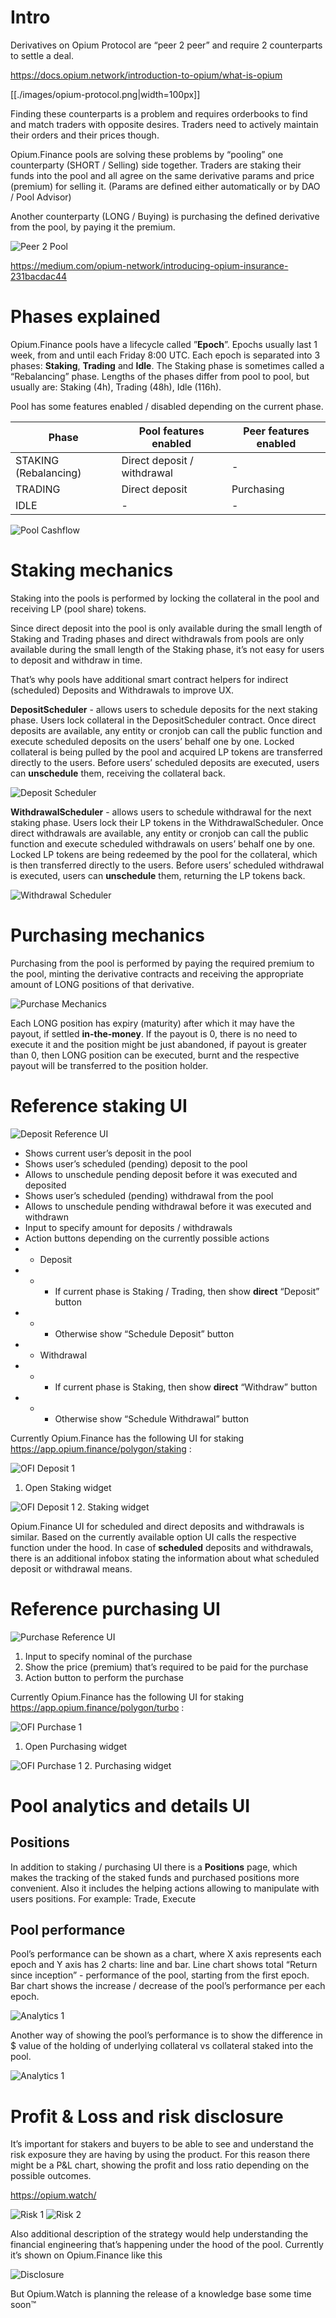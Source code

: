 # Intro

Derivatives on Opium Protocol are “peer 2 peer” and require 2 counterparts to settle a deal.

https://docs.opium.network/introduction-to-opium/what-is-opium

[[./images/opium-protocol.png|width=100px]]

Finding these counterparts is a problem and requires orderbooks to find and match traders with opposite desires. Traders need to actively maintain their orders and their prices though.

Opium.Finance pools are solving these problems by “pooling” one counterparty (SHORT / Selling) side together. Traders are staking their funds into the pool and all agree on the same derivative params and price (premium) for selling it. (Params are defined either automatically or by DAO / Pool Advisor)

Another counterparty (LONG / Buying) is purchasing the defined derivative from the pool, by paying it the premium.

![Peer 2 Pool](./images/peer-2-pool.png)

https://medium.com/opium-network/introducing-opium-insurance-231bacdac44

# Phases explained

Opium.Finance pools have a lifecycle called ”**Epoch**”. Epochs usually last 1 week, from and until each Friday 8:00 UTC. Each epoch is separated into 3 phases: **Staking**, **Trading** and **Idle**.
The Staking phase is sometimes called a “Rebalancing” phase. Lengths of the phases differ from pool to pool, but usually are: Staking (4h), Trading (48h), Idle (116h).

Pool has some features enabled / disabled depending on the current phase.

| Phase                 | Pool features enabled       | Peer features enabled |
|-----------------------|-----------------------------|-----------------------|
| STAKING (Rebalancing) | Direct deposit / withdrawal | -                     |
| TRADING               | Direct deposit              | Purchasing            |
| IDLE                  | -                           | -                     |


![Pool Cashflow](./images/pool-cashflow.jpg)

# Staking mechanics

Staking into the pools is performed by locking the collateral in the pool and receiving LP (pool share) tokens.

Since direct deposit into the pool is only available during the small length of Staking and Trading phases and direct withdrawals from pools are only available during the small length of the Staking phase, it’s not easy for users to deposit and withdraw in time.

That’s why pools have additional smart contract helpers for indirect (scheduled) Deposits and Withdrawals to improve UX.

**DepositScheduler** - allows users to schedule deposits for the next staking phase. Users lock collateral in the DepositScheduler contract. Once direct deposits are available, any entity or cronjob can call the public function and execute scheduled deposits on the users’ behalf one by one. Locked collateral is being pulled by the pool and acquired LP tokens are transferred directly to the users. Before users’ scheduled deposits are executed, users can **unschedule** them, receiving the collateral back.

![Deposit Scheduler](./images/deposit-scheduler.jpg)

**WithdrawalScheduler** - allows users to schedule withdrawal for the next staking phase. Users lock their LP tokens in the WithdrawalScheduler. Once direct withdrawals are available, any entity or cronjob can call the public function and execute scheduled withdrawals on users’ behalf one by one. Locked LP tokens are being redeemed by the pool for the collateral, which is then transferred directly to the users. Before users’ scheduled withdrawal is executed, users can **unschedule** them, returning the LP tokens back.

![Withdrawal Scheduler](./images/withdrawal-scheduler.jpg)

# Purchasing mechanics

Purchasing from the pool is performed by paying the required premium to the pool, minting the derivative contracts and receiving the appropriate amount of LONG positions of that derivative.

![Purchase Mechanics](./images/purchase-mechanics.jpg)

Each LONG position has expiry (maturity) after which it may have the payout, if settled **in-the-money**. If the payout is 0, there is no need to execute it and the position might be just abandoned, if payout is greater than 0, then LONG position can be executed, burnt and the respective payout will be transferred to the position holder.

# Reference staking UI
![Deposit Reference UI](./images/deposit-reference-ui.jpg)

- Shows current user’s deposit in the pool
- Shows user’s scheduled (pending) deposit to the pool
- Allows to unschedule pending deposit before it was executed and deposited
- Shows user’s scheduled (pending) withdrawal from the pool
- Allows to unschedule pending withdrawal before it was executed and withdrawn
- Input to specify amount for deposits / withdrawals
- Action buttons depending on the currently possible actions
- - Deposit
- - - If current phase is Staking / Trading, then show **direct** “Deposit” button
- - - Otherwise show “Schedule Deposit” button
- - Withdrawal
- - - If current phase is Staking, then show **direct** “Withdraw” button
- - - Otherwise show “Schedule Withdrawal” button

Currently Opium.Finance has the following UI for staking https://app.opium.finance/polygon/staking :

![OFI Deposit 1](./images/ofi-deposit-1.png)
1. Open Staking widget


![OFI Deposit 1](./images/ofi-deposit-2.png)
2. Staking widget

Opium.Finance UI for scheduled and direct deposits and withdrawals is similar. Based on the currently available option UI calls the respective function under the hood. In case of **scheduled** deposits and withdrawals, there is an additional infobox stating the information about what scheduled deposit or withdrawal means.

# Reference purchasing UI

![Purchase Reference UI](./images/purchase-reference-ui.jpg)

1. Input to specify nominal of the purchase
2. Show the price (premium) that’s required to be paid for the purchase
3. Action button to perform the purchase

Currently Opium.Finance has the following UI for staking https://app.opium.finance/polygon/turbo :

![OFI Purchase 1](./images/ofi-purchase-1.png)
1. Open Purchasing widget

![OFI Purchase 1](./images/ofi-purchase-2.png)
2. Purchasing widget

# Pool analytics and details UI

## Positions

In addition to staking / purchasing UI there is a **Positions** page, which makes the tracking of the staked funds and purchased positions more convenient. Also it includes the helping actions allowing to manipulate with users positions. For example: Trade, Execute

## Pool performance

Pool’s performance can be shown as a chart, where X axis represents each epoch and Y axis has 2 charts: line and bar. Line chart shows total “Return since inception” - performance of the pool, starting from the first epoch. Bar chart shows the increase / decrease of the pool’s performance per each epoch.

![Analytics 1](./images/analytics-1.png)

Another way of showing the pool’s performance is to show the difference in $ value of the holding of underlying collateral vs collateral staked into the pool.

![Analytics 1](./images/analytics-2.png)

# Profit & Loss and risk disclosure

It’s important for stakers and buyers to be able to see and understand the risk exposure they are having by using the product. For this reason there might be a P&L chart, showing the profit and loss ratio depending on the possible outcomes.

https://opium.watch/

![Risk 1](./images/risk-1.png)
![Risk 2](./images/risk-2.png)

Also additional description of the strategy would help understanding the financial engineering that’s happening under the hood of the pool. Currently it’s shown on Opium.Finance like this

![Disclosure](./images/disclosure.png)

But Opium.Watch is planning the release of a knowledge base some time soon™